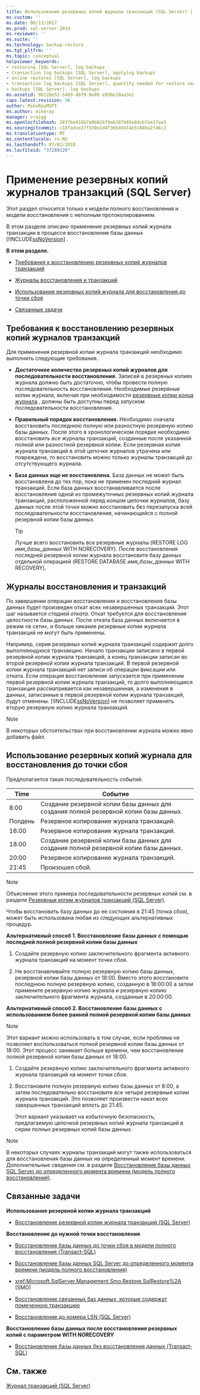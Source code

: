 ```yaml
---
title: Использование резервных копий журнала транзакций (SQL Server) | Документация Майкрософт
ms.custom: ''
ms.date: 06/13/2017
ms.prod: sql-server-2014
ms.reviewer: ''
ms.suite: ''
ms.technology: backup-restore
ms.tgt_pltfrm: ''
ms.topic: conceptual
helpviewer_keywords:
- restoring [SQL Server], log backups
- transaction log backups [SQL Server], applying backups
- online restores [SQL Server], log backups
- transaction log backups [SQL Server], quantity needed for restore sequence
- backups [SQL Server], log backups
ms.assetid: 9b12be51-5469-46f9-8e86-e938e10aa3a1
caps.latest.revision: 36
author: MikeRayMSFT
ms.author: mikeray
manager: craigg
ms.openlocfilehash: 287fbe416b7e0b824f9a6287b85e8dcb7aa17aa3
ms.sourcegitcommit: c18fadce27f330e1d4f36549414e5c84ba2f46c2
ms.translationtype: MT
ms.contentlocale: ru-RU
ms.lasthandoff: 07/02/2018
ms.locfileid: "37289120"
---
```

# <a name="apply-transaction-log-backups-sql-server"></a>Применение резервных копий журналов транзакций (SQL Server)
  Этот раздел относится только к модели полного восстановления и модели восстановления с неполным протоколированием.  
  
 В этом разделе описано применение резервных копий журнала транзакции в процессе восстановления базы данных [!INCLUDE[ssNoVersion](../../includes/ssnoversion-md.md)] .  
  
 **В этом разделе.**  
  
-   [Требования к восстановлению резервных копий журналов транзакций](#Requirements)  
  
-   [Журналы восстановления и транзакций](#RecoveryAndTlogs)  
  
-   [Использование резервных копий журнала для восстановления до точки сбоя](#PITrestore)  
  
-   [Связанные задачи](#RelatedTasks)  
  
##  <a name="Requirements"></a> Требования к восстановлению резервных копий журналов транзакций  
 Для применения резервной копии журнала транзакций необходимо выполнить следующие требования.  
  
-   **Достаточное количество резервных копий журналов для последовательности восстановления.** Записей в резервных копиях журнала должно быть достаточно, чтобы провести полную последовательность восстановления. Необходимые резервные копии журнала, включая при необходимости [резервные копии конца журнала](tail-log-backups-sql-server.md) , должны быть доступны перед запуском последовательности восстановления.  
  
-   **Правильный порядок восстановления.**  Необходимо сначала восстановить последнюю полную или разностную резервную копию базы данных. После этого в хронологическом порядке необходимо восстановить все журналы транзакций, созданные после указанной полной или разностной резервной копии. Если резервная копия журнала транзакций в этой цепочке журналов утрачена или повреждена, то восстановить можно только журналы транзакций до отсутствующего журнала.  
  
-   **База данных еще не восстановлена.**  База данных не может быть восстановлена до тех пор, пока не применен последний журнал транзакций. Если база данных восстанавливается после восстановления одной из промежуточных резервных копий журнала транзакций, расположенной перед концом цепочки журналов, базу данных после этой точки можно восстановить без перезапуска всей последовательности восстановления, начинающейся с полной резервной копии базы данных.  
  
    > [!TIP]  
    >  Лучше всего восстановить все резервные журналы (RESTORE LOG *имя_базы_данных* WITH NORECOVERY). После восстановления последней резервной копии журнала восстановите базу данных отдельной операцией (RESTORE DATABASE *имя_базы_данных* WITH RECOVERY).  
  
##  <a name="RecoveryAndTlogs"></a> Журналы восстановления и транзакций  
 По завершении операции восстановления и восстановления базы данных будет произведен откат всех незавершенных транзакций. Этот шаг называется *стадией отката*. Откат требуется для восстановления целостности базы данных. После отката база данных включается в режим «в сети», и больше никакие резервные копии журнала транзакций не могут быть применены.  
  
 Например, серия резервных копий журнала транзакций содержит долго выполняющуюся транзакцию. Начало транзакции записано в первой резервной копии журнала транзакций, а конец транзакции записан во второй резервной копии журнала транзакций. В первой резервной копии журнала транзакций нет записи об операции фиксации или отката. Если операция восстановления запускается при применении первой резервной копии журнала транзакций, то долго выполняющаяся транзакция рассматривается как незавершенная, а изменения в данных, записанные в первой резервной копии журнала транзакций, будут отменены. [!INCLUDE[ssNoVersion](../../includes/ssnoversion-md.md)] не позволяет применять вторую резервную копию журнала транзакций.  
  
> [!NOTE]  
>  В некоторых обстоятельствах при восстановлении журнала можно явно добавить файл.  
  
##  <a name="PITrestore"></a> Использование резервных копий журнала для восстановления до точки сбоя  
 Предполагается такая последовательность событий.  
  
|Time|Событие|  
|----------|-----------|  
|8:00|Создание резервной копии базы данных для создания полной резервной копии базы данных.|  
|Полдень|Резервное копирование журнала транзакций.|  
|16:00|Резервное копирование журнала транзакций.|  
|18:00|Создание резервной копии базы данных для создания полной резервной копии базы данных.|  
|20:00|Резервное копирование журнала транзакций.|  
|21:45|Произошел сбой.|  
  
> [!NOTE]  
>  Объяснение этого примера последовательности резервных копий см. в разделе [Резервные копии журналов транзакций (SQL Server)](transaction-log-backups-sql-server.md).  
  
 Чтобы восстановить базу данных до ее состояния в 21:45 (точка сбоя), может быть использована любая из следующих альтернативных процедур.  
  
 **Альтернативный способ 1. Восстановление базы данных с помощью последней полной резервной копии базы данных**  
  
1.  Создайте резервную копию заключительного фрагмента активного журнала транзакций на момент точки сбоя.  
  
2.  Не восстанавливайте полную резервную копию базы данных, резервной копии базы данных от 18:00. Вместо этого восстановите последнюю полную резервную копию, созданную в 18:00:00 а затем примените резервную копию журнала и резервную копию заключительного фрагмента журнала, созданные в 20:00:00.  
  
 **Альтернативный способ 2. Восстановление базы данных с использованием более ранней полной резервной копии базы данных**  
  
> [!NOTE]  
>  Этот вариант можно использовать в том случае, если проблема не позволяет воспользоваться полной резервной копии базы данных от 18:00. Этот процесс занимает больше времени, чем восстановление полной резервной копии базы данных от 18:00.  
  
1.  Создайте резервную копию заключительного фрагмента активного журнала транзакций на момент точки сбоя.  
  
2.  Восстановите полную резервную копию базы данных от 8:00, а затем последовательно восстановите все четыре резервные копии журнала транзакций. Это позволяет произвести накат всех завершенных транзакций вплоть до 21:45.  
  
     Этот вариант указывает на избыточную безопасность, предлагаемую цепочкой резервных копий журнала транзакций в серии полных резервных копий базы данных.  
  
> [!NOTE]  
>  В некоторых случаях журналы транзакций могут также использоваться для восстановления базы данных на определенный момент времени. Дополнительные сведения см. в разделе [Восстановление базы данных SQL Server до определенного момента времени (модель полного восстановления)](restore-a-sql-server-database-to-a-point-in-time-full-recovery-model.md).  
  
##  <a name="RelatedTasks"></a> Связанные задачи  
 **Использование резервной копии журнала транзакций**  
  
-   [Восстановление резервной копии журнала транзакций &#40;SQL Server&#41;](restore-a-transaction-log-backup-sql-server.md)  
  
 **Восстановление до нужной точки восстановления**  
  
-   [Восстановление базы данных до точки сбоя в модели полного восстановления (Transact-SQL)](restore-database-to-point-of-failure-full-recovery.md)  
  
-   [Восстановление базы данных SQL Server до определенного момента времени (модель полного восстановления)](restore-a-sql-server-database-to-a-point-in-time-full-recovery-model.md)  
  
-   <xref:Microsoft.SqlServer.Management.Smo.Restore.SqlRestore%2A> (SMO)  
  
-   [Восстановление связанных баз данных, которые содержат помеченную транзакцию](recovery-of-related-databases-that-contain-marked-transaction.md)  
  
-   [Восстановление до номера LSN (SQL Server)](recover-to-a-log-sequence-number-sql-server.md)  
  
 **Восстановление базы данных после восстановления резервных копий с параметром WITH NORECOVERY**  
  
-   [Восстановление базы данных без восстановления данных (Transact-SQL)](recover-a-database-without-restoring-data-transact-sql.md)  
  
## <a name="see-also"></a>См. также  
 [Журнал транзакций (SQL Server)](../logs/the-transaction-log-sql-server.md)  
  
  

